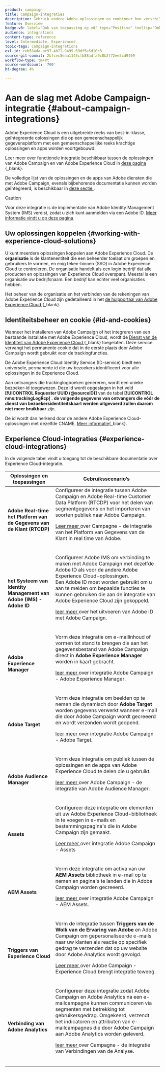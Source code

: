 ```yaml
---
product: campaign
title: Campaign-integraties
description: Gebruik andere Adobe-oplossingen en combineer hun verschillende mogelijkheden met Campaign
feature: Overview
badge-v8: label="Ook van toepassing op v8" type="Positive" tooltip="Ook van toepassing op campagne v8"
audience: integrations
content-type: reference
level: Intermediate, Experienced
topic-tags: campaign-integrations
exl-id: ceb584da-bc97-4b71-9499-59df5e6d10c3
source-git-commit: 2bfcec5eaa1145cfb88adfa9c8b2f72ee3cd9469
workflow-type: tm+mt
source-wordcount: '700'
ht-degree: 4%

---
```


# Aan de slag met Adobe Campaign-integratie {#about-campaign-integrations}

Adobe Experience Cloud is een uitgebreide reeks van best-in-klasse, geïntegreerde oplossingen die op een gemeenschappelijk gegevensplatform met een gemeenschappelijke reeks krachtige oplossingen en apps worden voortgebouwd.

Leer meer over functionele integratie beschikbaar tussen de oplossingen van Adobe Campaign en van Adobe Experience Cloud in [ deze pagina ](https://experienceleague.adobe.com/nl/docs/core-services/interface/administration/integrations){_blank}.

De volledige lijst van de oplossingen en de apps van Adobe diensten die met Adobe Campaign, evenals bijbehorende documentatie kunnen worden geïntegreerd, is beschikbaar in [ deze sectie ](#experience-cloud-integrations).

>[!CAUTION]
>
>Voor deze integratie is de implementatie van Adobe Identity Management System (IMS) vereist, zodat u zich kunt aanmelden via een Adobe ID. [Meer informatie vindt u op deze pagina](../../integrations/using/about-adobe-id.md).
>

## Uw oplossingen koppelen {#working-with-experience-cloud-solutions}

U kunt meerdere oplossingen koppelen aan Adobe Experience Cloud. De **organisatie** is de klantenentiteit die een beheerder toelaat om groepen en gebruikers te vormen, en enig teken-binnen (SSO) in Adobe Experience Cloud te controleren. De organisatie handelt als een login bedrijf dat alle producten en oplossingen van Experience Cloud overspant. Meestal is een organisatie uw bedrijfsnaam. Een bedrijf kan echter veel organisaties hebben.

Het beheer van de organisatie en het verbinden van de rekeningen van Adobe Experience Cloud zijn gedetailleerd in het [ de hulpportaal van Adobe Experience Cloud ](https://experienceleague.adobe.com/nl/docs/core-services/interface/administration/organizations){_blank}.

## Identiteitsbeheer en cookie {#id-and-cookies}

Wanneer het installeren van Adobe Campaign of het integreren van een bestaande installatie met Adobe Experience Cloud, wordt de [ Dienst van de Identiteit van Adobe Experience Cloud ](https://experienceleague.adobe.com/nl/docs/id-service/using/home){_blank} toegelaten. Deze service vervangt het permanente cookie dat in de eerste plaats door Adobe Campaign wordt gebruikt voor de trackingfuncties.

De Adobe Experience Cloud Identity Service (ID-service) biedt een universele, permanente id die uw bezoekers identificeert voor alle oplossingen in de Experience Cloud.

Aan ontvangers die trackinglogboeken genereren, wordt een unieke bezoeker-id toegewezen. Deze id wordt opgeslagen in het veld **[!UICONTROL Requester UUID (@sourceID)]** van de tabel **[!UICONTROL nms:trackingLogRcp]** . **de volgende gegevens van ontvangers die vóór de dienst van bezoekersidentiteitskaart werden uitgevoerd zullen daarom niet meer bruikbaar** zijn.

De id wordt dan herkend door de andere Adobe Experience Cloud-oplossingen met dezelfde CNAME. [Meer informatie](https://experienceleague.adobe.com/nl/docs/id-service/using/reference/analytics-reference/cname){_blank}.

## Experience Cloud-integraties {#experience-cloud-integrations}

In de volgende tabel vindt u toegang tot de beschikbare documentatie over Experience Cloud-integratie.

<table> 
 <thead> 
  <tr> 
   <th> Oplossingen en toepassingen <br /> </th> 
   <th> Gebruiksscenario’s<br /> </th> 
  </tr> 
 </thead> 
 <tbody> 
  <tr> 
   <td> <strong> Adobe Real-time het Platform van de Gegevens van de Klant (RTCDP) </strong><br /> </td> 
   <td> Configureer de integratie tussen Adobe Campaign en Adobe Real-time Customer Data Platform (RTCDP) voor het delen van segmentgegevens en het importeren van soorten publiek naar Adobe Campaign.<br /> <p><a href="../../integrations/using/get-started-sources-destinations.md"> Leer meer </a> over Campagne - de integratie van het Platform van Gegevens van de Klant in real time van Adobe.</p><br /> </td> 
  </tr> 
  <tr> 
   <td> <strong> het Systeem van Identity Management van Adobe (IMS) - Adobe ID </strong><br /> </td> 
   <td> Configureer Adobe IMS om verbinding te maken met Adobe Campaign met dezelfde Adobe ID als voor de andere Adobe Experience Cloud-oplossingen.<br /> Een Adobe ID moet worden gebruikt om u aan te melden om bepaalde functies te kunnen gebruiken die aan de integratie van Adobe Experience Cloud zijn gekoppeld. <br /> <p><a href="../../integrations/using/about-adobe-id.md"> leer meer </a> over het uitvoeren van Adobe ID met Adobe Campaign.</p><br /> </td> 
  </tr> 
  <tr> 
   <td> <strong> Adobe Experience Manager </strong><br /> </td> 
   <td> Vorm deze integratie om e-mailinhoud of vormen tot stand te brengen die aan het gegevensbestand van Adobe Campaign direct in <strong> Adobe Experience Manager </strong> worden in kaart gebracht.<br /> <p><a href="../../integrations/using/about-adobe-experience-manager.md"> leer meer </a> over integratie Adobe Campaign - Adobe Experience Manager.</p><br /> </td> 
  </tr> 
  <tr> 
   <td> <strong> Adobe Target </strong><br /> </td> 
   <td> Vorm deze integratie om beelden op te nemen die dynamisch door <strong> Adobe Target </strong> worden gegevens verwerkt wanneer e-mail die door Adobe Campaign wordt gecreeerd en wordt verzonden wordt geopend.<br /> <p><a href="../../integrations/using/integrating-with-adobe-target.md"> leer meer </a> over integratie Adobe Campaign - Adobe Target.</p><br /> </td> 
  </tr> 
  <tr> 
   <td><strong> Adobe Audience Manager </strong><br /> </td> 
   <td> Vorm deze integratie om publiek tussen de oplossingen en de apps van Adobe Experience Cloud te delen die u gebruikt.<br /> <p><a href="../../integrations/using/sharing-audiences-with-adobe-experience-cloud.md"> leer meer </a> over Adobe Campaign - de integratie van Adobe Audience Manager.</p><br /> </td> 
  </tr> 
  <tr> 
   <td> <strong> Assets </strong><br /> </td> 
   <td> Configureer deze integratie om elementen uit uw Adobe Experience Cloud-bibliotheek in te voegen in e-mails en bestemmingspagina's die in Adobe Campaign zijn gemaakt.<br /> <p><a href="../../integrations/using/configuring-access-to-assets.md#integrating-with-experience-cloud-assets"> Leer meer </a> over integratie Adobe Campaign - Assets</p><br /> </td> 
  </tr> 
  <tr> 
   <td> <strong> AEM Assets </strong><br /> </td> 
   <td> Vorm deze integratie om activa van uw <strong> AEM Assets </strong> bibliotheek in e-mail op te nemen en pagina's te landen die in Adobe Campaign worden gecreeerd.<br /> <p><a href="../../integrations/using/configuring-access-to-assets.md#integrating-with-aem-assets"> leer meer </a> over integratie Adobe Campaign - AEM Assets.</p><br /> </td> 
  </tr> 
  <tr> 
   <td> <strong> Triggers van Experience Cloud </strong><br /> </td> 
   <td> Vorm de integratie tussen <strong> Triggers van de Wolk van de Ervaring van Adobe </strong> en Adobe Campaign om gepersonaliseerde e-mails naar uw klanten als reactie op specifiek gedrag te verzenden dat op uw website door Adobe Analytics wordt gevolgd.<br /> <p><a href="about-triggers.md"> Leer meer </a> over Adobe Campaign - Experience Cloud brengt integratie teweeg.</p><br /> </td> 
  </tr> 
  <tr> 
   <td> <strong> Verbinding van Adobe Analytics </strong><br /> </td> 
   <td> Configureer deze integratie zodat Adobe Campaign en Adobe Analytics na een e-mailcampagne kunnen communiceren via segmenten met betrekking tot gebruikersgedrag. Omgekeerd, verzendt het indicatoren en attributen van e-mailcampagnes die door Adobe Campaign aan Adobe Analytics worden geleverd.<br /> <p><a href="../../integrations/using/gs-aa.md"> leer meer </a> over Campagne - de integratie van Verbindingen van de Analyse.</p><br /> </td> 
  </tr> 
 </tbody> 
</table>

